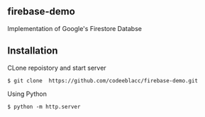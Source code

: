 ## firebase-demo
Implementation of Google's Firestore Databse


## Installation
CLone repoistory and start server

    $ git clone  https://github.com/codeeblacc/firebase-demo.git

Using Python

    $ python -m http.server
